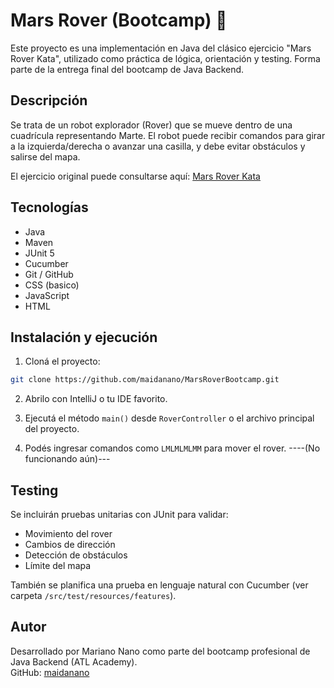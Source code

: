 
# Mars Rover (Bootcamp) 🚀

Este proyecto es una implementación en Java del clásico ejercicio "Mars Rover Kata", utilizado como práctica de lógica, orientación y testing. Forma parte de la entrega final del bootcamp de Java Backend.

## Descripción

Se trata de un robot explorador (Rover) que se mueve dentro de una cuadrícula representando Marte. El robot puede recibir comandos para girar a la izquierda/derecha o avanzar una casilla, y debe evitar obstáculos y salirse del mapa.

El ejercicio original puede consultarse aquí: [Mars Rover Kata](https://kata-log.rocks/mars-rover-kata)

## Tecnologías

- Java 
- Maven
- JUnit 5
- Cucumber
- Git / GitHub
- CSS (basico)
- JavaScript
- HTML

## Instalación y ejecución

1. Cloná el proyecto:

```bash
git clone https://github.com/maidanano/MarsRoverBootcamp.git
```

2. Abrilo con IntelliJ o tu IDE favorito.

3. Ejecutá el método `main()` desde `RoverController` o el archivo principal del proyecto.

4. Podés ingresar comandos como `LMLMLMLMM` para mover el rover. ----(No funcionando aún)---


## Testing

Se incluirán pruebas unitarias con JUnit para validar:
- Movimiento del rover
- Cambios de dirección
- Detección de obstáculos
- Límite del mapa

También se planifica una prueba en lenguaje natural con Cucumber (ver carpeta `/src/test/resources/features`).

## Autor

Desarrollado por Mariano Nano como parte del bootcamp profesional de Java Backend (ATL Academy).  
GitHub: [maidanano](https://github.com/maidanano)
